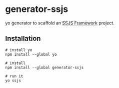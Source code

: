 # generator-ssjs
yo generator to scaffold an [SSJS Framework](https://adessose.github.io/ssjs-webpack/) project.
## Installation
```
# install yo
npm install --global yo

# install
npm install --global generator-ssjs

# run it
yo ssjs
```